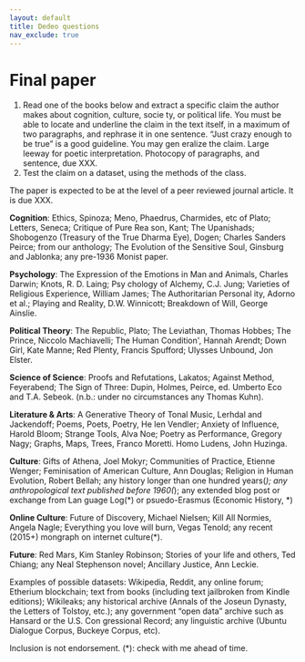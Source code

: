 ```yaml
---
layout: default
title: Dedeo questions
nav_exclude: true
---
```


# Final paper

1. Read one of the books below and extract a specific claim the author makes about cognition, culture, socie­ ty, or political life. You must be able to locate and underline the claim in the text itself, in a maximum of two paragraphs, and rephrase it in one sentence. “Just crazy enough to be true” is a good guideline. You may gen­ eralize the claim. Large leeway for poetic interpretation. Photocopy of paragraphs, and sentence, due XXX.
2. Test the claim on a dataset, using the methods of the class.

The paper is expected to be at the level of a peer reviewed journal article. It is due XXX.

**Cognition**: Ethics, Spinoza; Meno, Phaedrus, Charmides, etc of Plato; Letters, Seneca; Critique of Pure Rea­ son, Kant; The Upanishads; Shobogenzo (Treasury of the True Dharma Eye), Dogen; Charles Sanders Peirce; from our anthology; The Evolution of the Sensitive Soul, Ginsburg and Jablonka; any pre-1936 Monist paper.

**Psychology**: The Expression of the Emotions in Man and Animals, Charles Darwin; Knots, R. D. Laing; Psy­ chology of Alchemy, C.J. Jung; Varieties of Religious Experience, William James; The Authoritarian Personal­ ity, Adorno et al.; Playing and Reality, D.W. Winnicott; Breakdown of Will, George Ainslie.

**Political Theory**: The Republic, Plato; The Leviathan, Thomas Hobbes; The Prince, Niccolo Machiavelli; The Human Condition', Hannah Arendt; Down Girl, Kate Manne; Red Plenty, Francis Spufford; Ulysses Unbound, Jon Elster.

**Science of Science**: Proofs and Refutations, Lakatos; Against Method, Feyerabend; The Sign of Three: Dupin, Holmes, Peirce, ed. Umberto Eco and T.A. Sebeok. (n.b.: under no circumstances any Thomas Kuhn).

**Literature & Arts**: A Generative Theory of Tonal Music, Lerhdal and Jackendoff; Poems, Poets, Poetry, He­ len Vendler; Anxiety of Influence, Harold Bloom; Strange Tools, Alva Noe; Poetry as Performance, Gregory Nagy; Graphs, Maps, Trees, Franco Moretti. Homo Ludens, John Huzinga.

**Culture**: Gifts of Athena, Joel Mokyr; Communities of Practice, Etienne Wenger; Feminisation of American Culture, Ann Douglas; Religion in Human Evolution, Robert Bellah; any history longer than one hundred years(*); any anthropological text published before 1960(*); any extended blog post or exchange from Lan­ guage Log(*) or psuedo-Erasmus (Economic History, *)

**Online Culture**: Future of Discovery, Michael Nielsen; Kill All Normies, Angela Nagle; Everything you love will burn, Vegas Tenold; any recent (2015+) mongraph on internet culture(*).

**Future**: Red Mars, Kim Stanley Robinson; Stories of your life and others, Ted Chiang; any Neal Stephenson novel; Ancillary Justice, Ann Leckie.

Examples of possible datasets: Wikipedia, Reddit, any online forum; Etherium blockchain; text from books (including text jailbroken from Kindle editions); Wikileaks; any historical archive (Annals of the Joseun Dynasty, the Letters of Tolstoy, etc.); any government “open data” archive such as Hansard or the U.S. Con­ gressional Record; any linguistic archive (Ubuntu Dialogue Corpus, Buckeye Corpus, etc).

Inclusion is not endorsement. (*): check with me ahead of time.